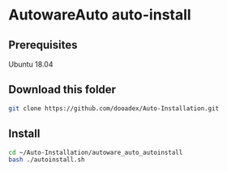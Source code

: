# AutowareAuto auto-install

## Prerequisites
Ubuntu 18.04

## Download this folder
```bash
git clone https://github.com/dooadex/Auto-Installation.git
```

## Install
```bash
cd ~/Auto-Installation/autoware_auto_autoinstall
bash ./autoinstall.sh
```


